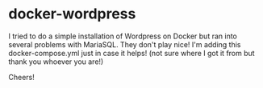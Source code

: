 # docker-wordpress

I tried to do a simple installation of Wordpress on Docker but ran into several problems with MariaSQL. They don't play nice! I'm adding this docker-compose.yml just in case it helps! (not sure where I got it from but thank you whoever you are!)

Cheers!
